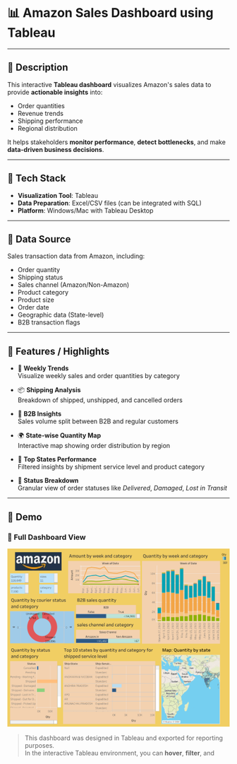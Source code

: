 # 📊 Amazon Sales Dashboard using Tableau

---

## 📝 Description

This interactive **Tableau dashboard** visualizes Amazon's sales data to provide **actionable insights** into:

- Order quantities  
- Revenue trends  
- Shipping performance  
- Regional distribution  

It helps stakeholders **monitor performance**, **detect bottlenecks**, and make **data-driven business decisions**.

---

## 🧰 Tech Stack

- **Visualization Tool**: Tableau  
- **Data Preparation**: Excel/CSV files (can be integrated with SQL)  
- **Platform**: Windows/Mac with Tableau Desktop  

---

## 📂 Data Source

Sales transaction data from Amazon, including:

- Order quantity  
- Shipping status  
- Sales channel (Amazon/Non-Amazon)  
- Product category  
- Product size  
- Order date  
- Geographic data (State-level)  
- B2B transaction flags  

---

## 🌟 Features / Highlights

- 📅 **Weekly Trends**  
  Visualize weekly sales and order quantities by category  

- 📦 **Shipping Analysis**  
  Breakdown of shipped, unshipped, and cancelled orders  

- 🛒 **B2B Insights**  
  Sales volume split between B2B and regular customers  

- 🌍 **State-wise Quantity Map**  
  Interactive map showing order distribution by region  

- 🔢 **Top States Performance**  
  Filtered insights by shipment service level and product category  

- 🔁 **Status Breakdown**  
  Granular view of order statuses like *Delivered*, *Damaged*, *Lost in Transit*  

---

## 📸 Demo

### 🔹 Full Dashboard View

![Amazon Sales Dashboard](Amazon%20sales%20Dashboard.png)

> This dashboard was designed in Tableau and exported for reporting purposes.  
> In the interactive Tableau environment, you can **hover**, **filter**, and

